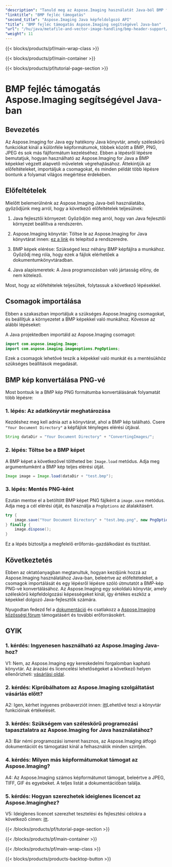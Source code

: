 ```yaml
---
"description": "Tanuld meg az Aspose.Imaging használatát Java-ból BMP fejlécbe könnyedén. Importálj csomagokat, tölts be képeket, és ments el különböző formátumokban lépésről lépésre."
"linktitle": "BMP fejléc támogatás"
"second_title": "Aspose.Imaging Java képfeldolgozó API"
"title": "BMP fejléc támogatás Aspose.Imaging segítségével Java-ban"
"url": "/hu/java/metafile-and-vector-image-handling/bmp-header-support/"
"weight": 11
---
```


{{< blocks/products/pf/main-wrap-class >}}

{{< blocks/products/pf/main-container >}}

{{< blocks/products/pf/tutorial-page-section >}}

# BMP fejléc támogatás Aspose.Imaging segítségével Java-ban

## Bevezetés

Az Aspose.Imaging for Java egy hatékony Java könyvtár, amely széleskörű funkciókat kínál a különféle képformátumok, többek között a BMP, PNG, JPEG és sok más fájlformátum kezeléséhez. Ebben a lépésről lépésre bemutatjuk, hogyan használható az Aspose.Imaging for Java a BMP képekkel végzett alapvető műveletek végrehajtásához. Áttekintjük az előfeltételeket, importáljuk a csomagokat, és minden példát több lépésre bontunk a folyamat világos megértése érdekében.

## Előfeltételek

Mielőtt belemerülnénk az Aspose.Imaging Java-beli használatába, győződjünk meg arról, hogy a következő előfeltételek teljesülnek:

1. Java fejlesztői környezet: Győződjön meg arról, hogy van Java fejlesztői környezet beállítva a rendszerén.

2. Aspose.Imaging könyvtár: Töltse le az Aspose.Imaging for Java könyvtárat innen: [ez a link](https://releases.aspose.com/imaging/java/) és telepítsd a rendszeredre.

3. BMP képek elérése: Szükséged lesz néhány BMP képfájlra a munkához. Győződj meg róla, hogy ezek a fájlok elérhetőek a dokumentumkönyvtáradban.

4. Java alapismeretek: A Java programozásban való jártasság előny, de nem kötelező.

Most, hogy az előfeltételek teljesültek, folytassuk a következő lépésekkel.

## Csomagok importálása

Ebben a szakaszban importáljuk a szükséges Aspose.Imaging csomagokat, és beállítjuk a környezetet a BMP képekkel való munkához. Kövesse az alábbi lépéseket:

A Java projektedben importáld az Aspose.Imaging csomagot:

```java
import com.aspose.imaging.Image;
import com.aspose.imaging.imageoptions.PngOptions;
```

Ezek a csomagok lehetővé teszik a képekkel való munkát és a mentésükhöz szükséges beállítások megadását.

## BMP kép konvertálása PNG-vé

Most bontsuk le a BMP kép PNG formátumba konvertálásának folyamatát több lépésre:

### 1. lépés: Az adatkönyvtár meghatározása

Kezdéshez meg kell adnia azt a könyvtárat, ahol a BMP kép található. Csere `"Your Document Directory"` a képfájlok tényleges elérési útjával.

```java
String dataDir = "Your Document Directory" + "ConvertingImages/";
```

### 2. lépés: Töltse be a BMP képet

A BMP képet a következővel töltheted be: `Image.load` metódus. Adja meg argumentumként a BMP kép teljes elérési útját.

```java
Image image = Image.load(dataDir + "test.bmp");
```

### 3. lépés: Mentés PNG-ként

Ezután mentse el a betöltött BMP képet PNG fájlként a `image.save` metódus. Adja meg a cél elérési útját, és használja a `PngOptions` az átalakításért.

```java
try {
    image.save("Your Document Directory" + "test.bmp.png", new PngOptions());
} finally {
    image.dispose();
}
```

Ez a lépés biztosítja a megfelelő erőforrás-gazdálkodást és tisztítást.

## Következtetés

Ebben az oktatóanyagban megtanultuk, hogyan kezdjünk hozzá az Aspose.Imaging használatához Java-ban, beleértve az előfeltételeket, a csomagok importálását és egy lépésről lépésre szóló útmutatót a BMP-kép PNG-vé konvertálásához. Az Aspose.Imaging egy sokoldalú könyvtár, amely széleskörű képfeldolgozási képességeket kínál, így értékes eszköz a képekkel dolgozó Java-fejlesztők számára.

Nyugodtan fedezd fel a [dokumentáció](https://reference.aspose.com/imaging/java/) és csatlakozz a [Aspose.Imaging közösségi fórum](https://forum.aspose.com/) támogatásért és további erőforrásokért.

## GYIK

### 1. kérdés: Ingyenesen használható az Aspose.Imaging Java-hoz?

V1: Nem, az Aspose.Imaging egy kereskedelmi forgalomban kapható könyvtár. Az árazási és licencelési lehetőségeket a következő helyen ellenőrizheti: [vásárlási oldal](https://purchase.aspose.com/buy).

### 2. kérdés: Kipróbálhatom az Aspose.Imaging szolgáltatást vásárlás előtt?

A2: Igen, kérhet ingyenes próbaverziót innen: [itt](https://releases.aspose.com/)Lehetővé teszi a könyvtár funkcióinak értékelését.

### 3. kérdés: Szükségem van széleskörű programozási tapasztalatra az Aspose.Imaging for Java használatához?

A3: Bár némi programozási ismeret hasznos, az Aspose.Imaging átfogó dokumentációt és támogatást kínál a felhasználók minden szintjén.

### 4. kérdés: Milyen más képformátumokat támogat az Aspose.Imaging?

A4: Az Aspose.Imaging számos képformátumot támogat, beleértve a JPEG, TIFF, GIF és egyebeket. A teljes listát a dokumentációban találja.

### 5. kérdés: Hogyan szerezhetek ideiglenes licencet az Aspose.Imaginghez?

V5: Ideiglenes licencet szerezhet tesztelési és fejlesztési célokra a következő címen: [itt](https://purchase.aspose.com/temporary-license/).

{{< /blocks/products/pf/tutorial-page-section >}}

{{< /blocks/products/pf/main-container >}}

{{< /blocks/products/pf/main-wrap-class >}}

{{< blocks/products/products-backtop-button >}}